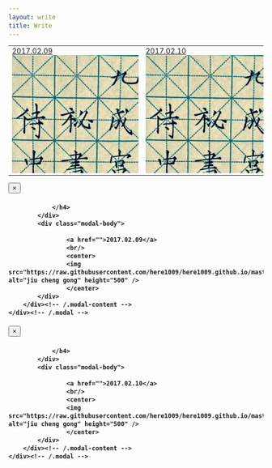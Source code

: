 ```yaml
---
layout: write
title: Write
---
```


<table>
	<tr>
		<td>
			<div style="width:250px;height:250px;overflow: hidden;">
				<a href="">2017.02.09</a>
				<br/>
				<img src="https://raw.githubusercontent.com/here1009/here1009.github.io/master/images/jiuchenggong1.jpg" alt="jiu cheng gong" width="250" data-toggle="modal" data-target="#myModal1"/>
			</div>
		</td>
		<td>
			<div style="width:250px;height:250px;overflow:hidden;">
				<a href="">2017.02.10</a>
				<br/>
				<img src="https://raw.githubusercontent.com/here1009/here1009.github.io/master/images/jiuchenggong1.jpg" alt="jiu cheng gong" width="250" data-toggle="modal" data-target="#myModal2"/>
			</div>
		</td>
	</tr>
</table>
<div class="modal fade" id="myModal1" tabindex="-1" role="dialog" aria-labelledby="myModalLabel" aria-hidden="true">
	<div class="modal-dialog">
		<div class="modal-content">
			<div class="modal-header">
				<button type="button" class="close" data-dismiss="modal" aria-hidden="true">
					&times;
				</button>
				<h4 class="modal-title" id="myModalLabel">

				</h4>
			</div>
			<div class="modal-body">
					
					<a href="">2017.02.09</a>
					<br/>
					<center>
					<img src="https://raw.githubusercontent.com/here1009/here1009.github.io/master/images/jiuchenggong1.jpg" alt="jiu cheng gong" height="500" />
					</center>
			</div>
		</div><!-- /.modal-content -->
	</div><!-- /.modal -->
</div>
<div class="modal fade" id="myModal2" tabindex="-1" role="dialog" aria-labelledby="myModalLabel" aria-hidden="true">
	<div class="modal-dialog">
		<div class="modal-content">
			<div class="modal-header">
				<button type="button" class="close" data-dismiss="modal" aria-hidden="true">
					&times;
				</button>
				<h4 class="modal-title" id="myModalLabel">

				</h4>
			</div>
			<div class="modal-body">
					
					<a href="">2017.02.10</a>
					<br/>
					<center>
					<img src="https://raw.githubusercontent.com/here1009/here1009.github.io/master/images/jiuchenggong1.jpg" alt="jiu cheng gong" height="500" />
					</center>
			</div>
		</div><!-- /.modal-content -->
	</div><!-- /.modal -->
</div>
